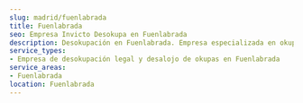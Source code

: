```yaml
---
slug: madrid/fuenlabrada
title: Fuenlabrada
seo: Empresa Invicto Desokupa en Fuenlabrada
description: Desokupación en Fuenlabrada. Empresa especializada en okupas. Mediación legal y desalojo express. Presupuesto gratuito.
service_types:
- Empresa de desokupación legal y desalojo de okupas en Fuenlabrada
service_areas:
- Fuenlabrada
location: Fuenlabrada
---
```

